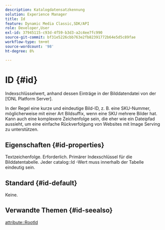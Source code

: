 ```yaml
---
description: Katalogdatensatzkennung
solution: Experience Manager
title: Id
feature: Dynamic Media Classic,SDK/API
role: Developer,User
exl-id: 37945115-c93d-4f59-b3d3-a2c4ee7fc990
source-git-commit: bf31e5226cbb763e2fb82391772b64e5d5c89fae
workflow-type: tm+mt
source-wordcount: '98'
ht-degree: 8%

---
```


# ID {#id}

Indexschlüsselwert, anhand dessen Einträge in der Bilddatendatei von der [!DNL Platform Server].

In der Regel eine kurze und eindeutige Bild-ID, z. B. eine SKU-Nummer, möglicherweise mit einer Art Bildsuffix, wenn eine SKU mehrere Bilder hat. Kann auch eine komplexere Zeichenfolge sein, die eher wie ein Dateipfad aussieht, um eine einfache Rückverfolgung von Websites mit Image Serving zu unterstützen.

## Eigenschaften {#id-properties}

Textzeichenfolge. Erforderlich. Primärer Indexschlüssel für die Bilddatentabelle. Jeder catalog::Id -Wert muss innerhalb der Tabelle eindeutig sein.

## Standard {#id-default}

Keine.

## Verwandte Themen {#id-seealso}

[attribute::RootId](/help/aem-is-ir-api/is-api/image-catalog/image-serving-api-ref/c-image-catalog-reference/c-attributes-reference/r-rootid.md)
